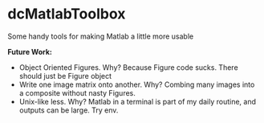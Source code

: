 # dcMatlabToolbox
Some handy tools for making Matlab a little more usable

**Future Work:**
- Object Oriented Figures. Why? Because Figure code sucks. There should just be Figure object
- Write one image matrix onto another. Why? Combing many images into a composite without nasty Figures.
- Unix-like less. Why? Matlab in a terminal is part of my daily routine, and outputs can be large. Try env.
